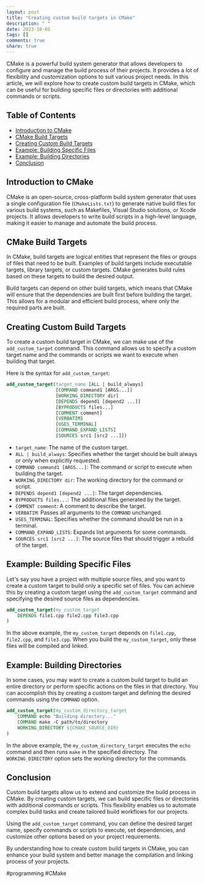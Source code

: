 ```yaml
---
layout: post
title: "Creating custom build targets in CMake"
description: " "
date: 2023-10-05
tags: []
comments: true
share: true
---
```


<!--
Title: Creating Custom Build Targets in CMake
Description: Learn how to create custom build targets in CMake to build specific files or directories with additional commands or scripts.
-->

CMake is a powerful build system generator that allows developers to configure and manage the build process of their projects. It provides a lot of flexibility and customization options to suit various project needs. In this article, we will explore how to create custom build targets in CMake, which can be useful for building specific files or directories with additional commands or scripts.

## Table of Contents

- [Introduction to CMake](#introduction-to-cmake)
- [CMake Build Targets](#cmake-build-targets)
- [Creating Custom Build Targets](#creating-custom-build-targets)
- [Example: Building Specific Files](#example-building-specific-files)
- [Example: Building Directories](#example-building-directories)
- [Conclusion](#conclusion)

## Introduction to CMake

CMake is an open-source, cross-platform build system generator that uses a single configuration file (`CMakeLists.txt`) to generate native build files for various build systems, such as Makefiles, Visual Studio solutions, or Xcode projects. It allows developers to write build scripts in a high-level language, making it easier to manage and automate the build process.

## CMake Build Targets

In CMake, build targets are logical entities that represent the files or groups of files that need to be built. Examples of build targets include executable targets, library targets, or custom targets. CMake generates build rules based on these targets to build the desired output.

Build targets can depend on other build targets, which means that CMake will ensure that the dependencies are built first before building the target. This allows for a modular and efficient build process, where only the required parts are built.

## Creating Custom Build Targets

To create a custom build target in CMake, we can make use of the `add_custom_target` command. This command allows us to specify a custom target name and the commands or scripts we want to execute when building that target.

Here is the syntax for `add_custom_target`:

```cmake
add_custom_target(target_name [ALL | build_always]
                  [COMMAND command1 [ARGS...]]
                  [WORKING_DIRECTORY dir]
                  [DEPENDS depend1 [depend2 ...]]
                  [BYPRODUCTS files...]
                  [COMMENT comment]
                  [VERBATIM]
                  [USES_TERMINAL]
                  [COMMAND_EXPAND_LISTS]
                  [SOURCES src1 [src2 ...]])
```

- `target_name`: The name of the custom target.
- `ALL | build_always`: Specifies whether the target should be built always or only when explicitly requested.
- `COMMAND command1 [ARGS...]`: The command or script to execute when building the target.
- `WORKING_DIRECTORY dir`: The working directory for the command or script.
- `DEPENDS depend1 [depend2 ...]`: The target dependencies.
- `BYPRODUCTS files...`: The additional files generated by the target.
- `COMMENT comment`: A comment to describe the target.
- `VERBATIM`: Passes all arguments to the `COMMAND` unchanged.
- `USES_TERMINAL`: Specifies whether the command should be run in a terminal.
- `COMMAND_EXPAND_LISTS`: Expands list arguments for some commands.
- `SOURCES src1 [src2 ...]`: The source files that should trigger a rebuild of the target.

## Example: Building Specific Files

Let's say you have a project with multiple source files, and you want to create a custom target to build only a specific set of files. You can achieve this by creating a custom target using the `add_custom_target` command and specifying the desired source files as dependencies.

```cmake
add_custom_target(my_custom_target
    DEPENDS file1.cpp file2.cpp file3.cpp
)
```

In the above example, the `my_custom_target` depends on `file1.cpp`, `file2.cpp`, and `file3.cpp`. When you build the `my_custom_target`, only these files will be compiled and linked.

## Example: Building Directories

In some cases, you may want to create a custom build target to build an entire directory or perform specific actions on the files in that directory. You can accomplish this by creating a custom target and defining the desired commands using the `COMMAND` option.

```cmake
add_custom_target(my_custom_directory_target
    COMMAND echo "Building directory..."
    COMMAND make -C path/to/directory
    WORKING_DIRECTORY ${CMAKE_SOURCE_DIR}
)
```

In the above example, the `my_custom_directory_target` executes the `echo` command and then runs `make` in the specified directory. The `WORKING_DIRECTORY` option sets the working directory for the commands.

## Conclusion

Custom build targets allow us to extend and customize the build process in CMake. By creating custom targets, we can build specific files or directories with additional commands or scripts. This flexibility enables us to automate complex build tasks and create tailored build workflows for our projects.

Using the `add_custom_target` command, you can define the desired target name, specify commands or scripts to execute, set dependencies, and customize other options based on your project requirements.

By understanding how to create custom build targets in CMake, you can enhance your build system and better manage the compilation and linking process of your projects.

#programming #CMake